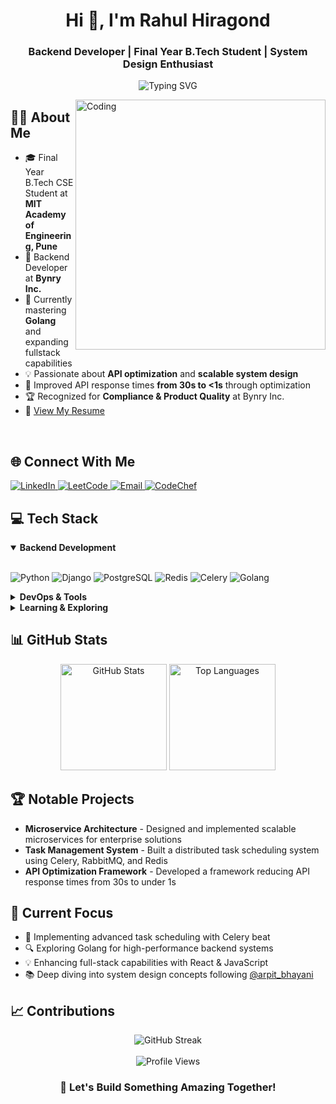 <h1 align="center">Hi 👋, I'm Rahul Hiragond</h1>
<h3 align="center">Backend Developer | Final Year B.Tech Student | System Design Enthusiast</h3>

<p align="center">
  <img src="https://readme-typing-svg.demolab.com?font=Fira+Code&pause=1000&width=435&lines=Backend+Developer+%F0%9F%91%A8%F0%9F%8F%BB%E2%80%8D%F0%9F%92%BB;API+Optimization+Specialist;Passionate+Problem+Solver;Always+Learning+New+Technologies" alt="Typing SVG" />
</p>

<img align="right" alt="Coding" width="400" src="https://www.wingstechsolutions.com/wp-content/uploads/2022/03/full-stack-development.gif"/>

## 👨‍💻 About Me

- 🎓 Final Year B.Tech CSE Student at **MIT Academy of Engineering, Pune**
- 💼 Backend Developer at **Bynry Inc.**
- 🌱 Currently mastering **Golang** and expanding fullstack capabilities
- 💡 Passionate about **API optimization** and **scalable system design**
- 🚀 Improved API response times **from 30s to <1s** through optimization
- 🏆 Recognized for **Compliance & Product Quality** at Bynry Inc.
- 📄 [View My Resume](https://drive.google.com/file/d/18stUgZF6gpYzoW9-j0wixLW2sFywXdas/view?usp=sharing)

<br/>

## 🌐 Connect With Me
<p align="left">
  <a href="https://www.linkedin.com/in/rahul-hiragond/" target="_blank">
    <img src="https://img.shields.io/badge/LinkedIn-0077B5?style=for-the-badge&logo=linkedin&logoColor=white" alt="LinkedIn"/>
  </a>
  <a href="https://leetcode.com/rahul4257/" target="_blank">
    <img src="https://img.shields.io/badge/LeetCode-FFA116?style=for-the-badge&logo=leetcode&logoColor=white" alt="LeetCode"/>
  </a>
  <a href="mailto:rahulhiragond04@gmail.com">
    <img src="https://img.shields.io/badge/Email-D14836?style=for-the-badge&logo=gmail&logoColor=white" alt="Email"/>
  </a>
  <a href="https://www.codechef.com/users/rahul5670" target="_blank">
    <img src="https://img.shields.io/badge/CodeChef-5B4638?style=for-the-badge&logo=codechef&logoColor=white" alt="CodeChef"/>
  </a>
</p>

## 💻 Tech Stack

<details open>
  <summary><b>Backend Development</b></summary>
  <br/>
  <p align="left">
    <img src="https://img.shields.io/badge/Python-3776AB?style=for-the-badge&logo=python&logoColor=white" alt="Python"/>
    <img src="https://img.shields.io/badge/Django-092E20?style=for-the-badge&logo=django&logoColor=white" alt="Django"/>
    <img src="https://img.shields.io/badge/PostgreSQL-316192?style=for-the-badge&logo=postgresql&logoColor=white" alt="PostgreSQL"/>
    <img src="https://img.shields.io/badge/Redis-DC382D?style=for-the-badge&logo=redis&logoColor=white" alt="Redis"/>
    <img src="https://img.shields.io/badge/Celery-37814A?style=for-the-badge&logo=celery&logoColor=white" alt="Celery"/>
    <img src="https://img.shields.io/badge/Golang-00ADD8?style=for-the-badge&logo=go&logoColor=white" alt="Golang"/>
  </p>
</details>

<details>
  <summary><b>DevOps & Tools</b></summary>
  <br/>
  <p align="left">
    <img src="https://img.shields.io/badge/Git-F05032?style=for-the-badge&logo=git&logoColor=white" alt="Git"/>
    <img src="https://img.shields.io/badge/Docker-2496ED?style=for-the-badge&logo=docker&logoColor=white" alt="Docker"/>
    <img src="https://img.shields.io/badge/RabbitMQ-FF6600?style=for-the-badge&logo=rabbitmq&logoColor=white" alt="RabbitMQ"/>
    <img src="https://img.shields.io/badge/Postman-FF6C37?style=for-the-badge&logo=postman&logoColor=white" alt="Postman"/>
    <img src="https://img.shields.io/badge/Linux-FCC624?style=for-the-badge&logo=linux&logoColor=black" alt="Linux"/>
  </p>
</details>

<details>
  <summary><b>Learning & Exploring</b></summary>
  <br/>
  <p align="left">
    <img src="https://img.shields.io/badge/React-20232A?style=for-the-badge&logo=react&logoColor=61DAFB" alt="React"/>
    <img src="https://img.shields.io/badge/JavaScript-F7DF1E?style=for-the-badge&logo=javascript&logoColor=black" alt="JavaScript"/>
    <img src="https://img.shields.io/badge/AWS-232F3E?style=for-the-badge&logo=amazon-aws&logoColor=white" alt="AWS"/>
    <img src="https://img.shields.io/badge/System_Design-3DDC84?style=for-the-badge&logo=bookstack&logoColor=white" alt="System Design"/>
  </p>
</details>

## 📊 GitHub Stats

<div align="center">
  <img src="https://github-readme-stats.vercel.app/api?username=rahul4507&show_icons=true&theme=tokyonight" alt="GitHub Stats" height="170"/>
  <img src="https://github-readme-stats.vercel.app/api/top-langs/?username=rahul4507&layout=compact&theme=tokyonight" alt="Top Languages" height="170"/>
</div>

## 🏆 Notable Projects

- **Microservice Architecture** - Designed and implemented scalable microservices for enterprise solutions
- **Task Management System** - Built a distributed task scheduling system using Celery, RabbitMQ, and Redis
- **API Optimization Framework** - Developed a framework reducing API response times from 30s to under 1s

## 🔭 Current Focus

- 🚀 Implementing advanced task scheduling with Celery beat
- 🔍 Exploring Golang for high-performance backend systems
- 💡 Enhancing full-stack capabilities with React & JavaScript
- 📚 Deep diving into system design concepts following [@arpit_bhayani](https://twitter.com/arpit_bhayani)

## 📈 Contributions

<div align="center">
  <img src="https://github-readme-streak-stats.herokuapp.com/?user=rahul4507&theme=tokyonight" alt="GitHub Streak"/>
</div>

<br/>

<div align="center">
  <img src="https://komarev.com/ghpvc/?username=rahul4507&label=Profile%20views&color=0e75b6&style=flat" alt="Profile Views"/>
</div>

<h3 align="center">🚀 Let's Build Something Amazing Together!</h3>
